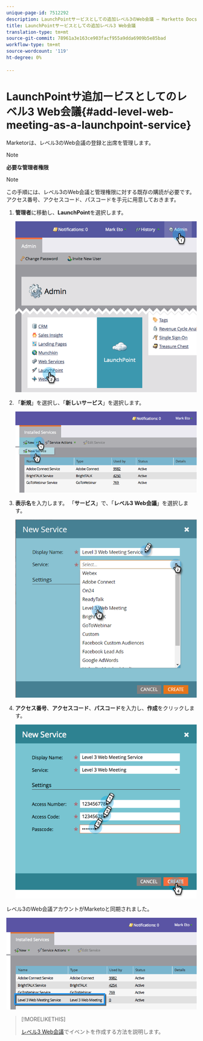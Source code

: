 ```yaml
---
unique-page-id: 7512292
description: LaunchPointサービスとしての追加レベル3のWeb会議 — Marketto Docs — 製品ドキュメント
title: LaunchPointサービスとしての追加レベル3 Web会議
translation-type: tm+mt
source-git-commit: 78961a3e163ce903facf955a9dda6909b5e85bad
workflow-type: tm+mt
source-wordcount: '119'
ht-degree: 0%

---
```



# LaunchPointサ追加ービスとしてのレベル3 Web会議{#add-level-web-meeting-as-a-launchpoint-service}

Marketorは、レベル3のWeb会議の登録と出席を管理します。

>[!NOTE]
>
>**必要な管理者権限**

>[!NOTE]
>
>この手順には、レベル3のWeb会議と管理権限に対する既存の購読が必要です。 アクセス番号、アクセスコード、パスコードを手元に用意しておきます。

1. **管理者**&#x200B;に移動し、**LaunchPoint**&#x200B;を選択します。

   ![](assets/image2015-4-23-10-3a5-3a12.png)

1. 「**新規**」を選択し、「**新しいサービス**」を選択します。

   ![](assets/level-3-web-meeting-new-service.png)

1. **表示名**&#x200B;を入力します。 「**サービス**」で、「**レベル3 Web会議**」を選択します。

   ![](assets/new-service-level-3.png)

1. **アクセス番号**、**アクセスコード**、**パスコード**&#x200B;を入力し、**作成**&#x200B;をクリックします。

   ![](assets/image2015-4-23-10-3a10-3a26.png)

レベル3のWeb会議アカウントがMarketoと同期されました。

![](assets/level-3-web-meeting.png)

>[!MORELIKETHIS]
>
>[レベル3 Web会議](/help/marketo/product-docs/demand-generation/events/create-an-event/create-an-event-with-level-3-web-meeting.md)でイベントを作成する方法を説明します。
